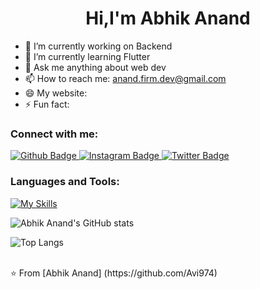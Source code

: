  <h1 align="center">Hi,I'm Abhik Anand</h1>

- 🔭 I’m currently working on Backend
- 🌱 I’m currently learning Flutter
- 💬 Ask me anything about web dev 
- 📫 How to reach me: anand.firm.dev@gmail.com
- 😄 My website: 
- ⚡ Fun fact: 
  
### Connect with me:
<div id="badges">
  <a href="https://github.com/Avi974">
    <img src="https://img.shields.io/badge/Github-white?style=for-the-badge&logo=Github&logoColor=black" alt="Github Badge"/>
  </a>
<!--   <a href="">
    <img src="https://img.shields.io/badge/YouTube-red?style=for-the-badge&logo=youtube&logoColor=white" alt="Youtube Badge"/>
  </a> -->
   <a href="https://www.instagram.com/avixoxo_7">
    <img src="https://img.shields.io/badge/Instagram-purple?style=for-the-badge&logo=instagram&logoColor=white" alt="Instagram Badge"/>
  </a>
<!--    <a href="">
    <img src="https://img.shields.io/badge/Facebook-blue?style=for-the-badge&logo=facebook&logoColor=white" alt="Facebook Badge"/>
  </a> -->
   <a href="https://x.com/Abhik0811281850">
    <img src="https://img.shields.io/badge/Twitter-blue?style=for-the-badge&logo=twitter&logoColor=white" alt="Twitter Badge"/>
  </a>
</div>

### Languages and Tools:
[![My Skills](https://skillicons.dev/icons?i=flutter,dart,unity,github,git,html,javascript,css,mongodb&perline=5)](https://skillicons.dev)

![Abhik Anand's GitHub stats](https://github-readme-stats.vercel.app/api?username=avi974&show_icons=true&theme=dark)

![Top Langs](https://github-readme-stats.vercel.app/api/top-langs/?username=avi974&theme=dark)

<br>
⭐️ From [Abhik Anand] (https://github.com/Avi974)
